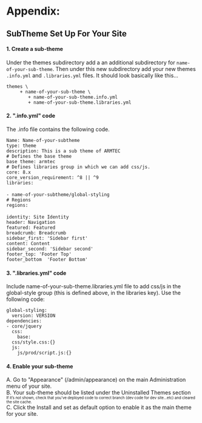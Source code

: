 
# Appendix:
## SubTheme Set Up For Your Site 

#### 1. Create a sub-theme
Under the themes subdirectory add a an additional subdirectory for `name-of-your-sub-theme`. Then under this new subdirectory add your new themes `.info.yml` and `.libraries.yml` files.  It should look basically like this...

    themes \
         + name-of-your-sub-theme \
            + name-of-your-sub-theme.info.yml
            + name-of-your-sub-theme.libraries.yml

#### 2. ".info.yml" code
The .info file contains the following code.

`Name: Name-of-your-subtheme`<br> 
`type: theme`<br> 
`description: This is a sub theme of ARMTEC`<br> 
`# Defines the base theme`<br> 
`base theme: armtec`<br> 
`# Defines libraries group in which we can add css/js.`<br> 
`core: 8.x`<br> 
`core_version_requirement: ^8 || ^9`<br> 
`libraries:`<br>  
`- name-of-your-subtheme/global-styling`<br> 
`# Regions`<br> 
`regions:`<br>  
`identity: Site Identity`<br> 
`header: Navigation`<br> 
`featured: Featured`<br> 
`breadcrumb: Breadcrumb`<br> 
`sidebar_first: 'Sidebar first'`<br> 
`content: Content`<br> 
`sidebar_second: 'Sidebar second'`<br> 
`footer_top: 'Footer Top'`<br> 
`footer_bottom  'Footer Bottom'`<br> 

#### 3. ".libraries.yml" code
Include name-of-your-sub-theme.libraries.yml file to add css/js in the global-style group (this is defined above, in the libraries key). Use the following code:

    global-styling: 
      version: VERSION
    dependencies: 
	- core/jquery 
      css: 
        base:  
      css/style.css:{}
      js: 
        js/prod/script.js:{} 

#### 4. Enable your sub-theme
A. Go to "Appearance" (/admin/appearance) on the main Administration menu of your site.<br>
B. Your sub-theme should be listed under the Uninstalled Themes section<br> 
<sup><sub>If it’s not shown, check that you’ve deployed code to correct branch (dev code for dev site...etc) and cleared the site cache.</sub></sup><br> 
C. Click the Install and set as default option to enable it as the main theme for your site.<br> 



